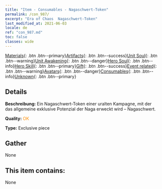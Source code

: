 ```yaml
---
title: "Item - Consumables - Nagaschwert-Token"
permalink: /con_987/
excerpt: "Era of Chaos  Nagaschwert-Token"
last_modified_at: 2021-06-03
locale: de
ref: "con_987.md"
toc: false
classes: wide
---
```

 [Materials](/ItemsDE/){: .btn .btn--primary}[Artifacts](/ItemsDE/Artifacts/){: .btn .btn--success}[Unit Soul](/ItemsDE/UnitSoul/){: .btn .btn--warning}[Unit Awakening](/ItemsDE/UnitAwakening/){: .btn .btn--danger}[Hero Soul](/ItemsDE/HeroSoul/){: .btn .btn--info}[Hero Skill](/ItemsDE/HeroSkill/){: .btn .btn--primary}[Gift](/ItemsDE/Gift/){: .btn .btn--success}[Event related](/ItemsDE/Events/){: .btn .btn--warning}[Avatars](/ItemsDE/Avatars/){: .btn .btn--danger}[Consumables](/ItemsDE/Consumables/){: .btn .btn--info}[Unknown](/ItemsDE/Unknown/){: .btn .btn--primary}

## Details
 **Beschreibung:** Ein Nagaschwert-Token einer uralten Kampagne, mit der das allgemeine exklusive Potenzial der Naga erweckt wird – Nagaschwert.

 **Quality:** <span style="color: #FF8C00">OK</span>

 **Type:** Exclusive piece

## Gather

  None

## This item contains:

  None

